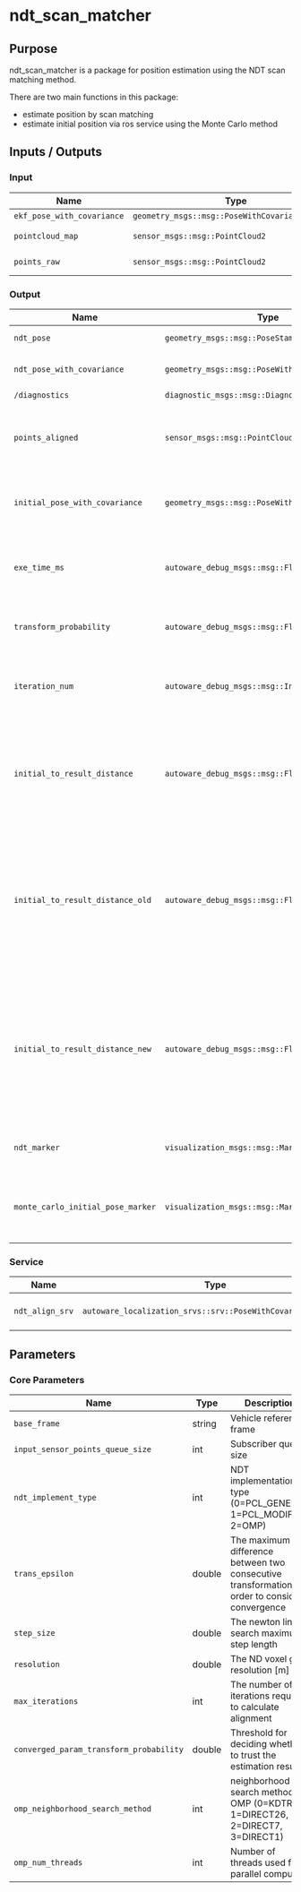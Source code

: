 # ndt_scan_matcher

## Purpose

ndt_scan_matcher is a package for position estimation using the NDT scan matching method.

There are two main functions in this package:

- estimate position by scan matching
- estimate initial position via ros service using the Monte Carlo method

## Inputs / Outputs

### Input

| Name                       | Type                                            | Description       |
| -------------------------- | ----------------------------------------------- | ----------------- |
| `ekf_pose_with_covariance` | `geometry_msgs::msg::PoseWithCovarianceStamped` | initial pose      |
| `pointcloud_map`           | `sensor_msgs::msg::PointCloud2`                 | map pointcloud    |
| `points_raw`               | `sensor_msgs::msg::PointCloud2`                 | sensor pointcloud |

### Output

| Name                              | Type                                            | Description                                                                                                                              |
| --------------------------------- | ----------------------------------------------- | ---------------------------------------------------------------------------------------------------------------------------------------- |
| `ndt_pose`                        | `geometry_msgs::msg::PoseStamped`               | estimated pose                                                                                                                           |
| `ndt_pose_with_covariance`        | `geometry_msgs::msg::PoseWithCovarianceStamped` | estimated pose with covariance                                                                                                           |
| `/diagnostics`                    | `diagnostic_msgs::msg::DiagnosticArray`         | diagnostics                                                                                                                              |
| `points_aligned`                  | `sensor_msgs::msg::PointCloud2`                 | [debug topic] pointcloud aligned by scan matching                                                                                        |
| `initial_pose_with_covariance`    | `geometry_msgs::msg::PoseWithCovarianceStamped` | [debug topic] initial pose used in scan matching                                                                                         |
| `exe_time_ms`                     | `autoware_debug_msgs::msg::Float32Stamped`      | [debug topic] execution time for scan matching [ms]                                                                                      |
| `transform_probability`           | `autoware_debug_msgs::msg::Float32Stamped`      | [debug topic] score of scan matching                                                                                                     |
| `iteration_num`                   | `autoware_debug_msgs::msg::Int32Stamped`        | [debug topic] number of scan matching iterations                                                                                         |
| `initial_to_result_distance`      | `autoware_debug_msgs::msg::Float32Stamped`      | [debug topic] distance difference between the initial point and the convergence point [m]                                                |
| `initial_to_result_distance_old`  | `autoware_debug_msgs::msg::Float32Stamped`      | [debug topic] distance difference between the older of the two initial points used in linear interpolation and the convergence point [m] |
| `initial_to_result_distance_new`  | `autoware_debug_msgs::msg::Float32Stamped`      | [debug topic] distance difference between the newer of the two initial points used in linear interpolation and the convergence point [m] |
| `ndt_marker`                      | `visualization_msgs::msg::MarkerArray`          | [debug topic] markers for debugging                                                                                                      |
| `monte_carlo_initial_pose_marker` | `visualization_msgs::msg::MarkerArray`          | [debug topic] particles used in initial position estimation                                                                              |

### Service

| Name            | Type                                                         | Description                      |
| --------------- | ------------------------------------------------------------ | -------------------------------- |
| `ndt_align_srv` | `autoware_localization_srvs::srv::PoseWithCovarianceStamped` | service to estimate initial pose |

## Parameters

### Core Parameters

| Name                                    | Type   | Description                                                                                     |
| --------------------------------------- | ------ | ----------------------------------------------------------------------------------------------- |
| `base_frame`                            | string | Vehicle reference frame                                                                         |
| `input_sensor_points_queue_size`        | int    | Subscriber queue size                                                                           |
| `ndt_implement_type`                    | int    | NDT implementation type (0=PCL_GENERIC, 1=PCL_MODIFIED, 2=OMP)                                  |
| `trans_epsilon`                         | double | The maximum difference between two consecutive transformations in order to consider convergence |
| `step_size`                             | double | The newton line search maximum step length                                                      |
| `resolution`                            | double | The ND voxel grid resolution [m]                                                                |
| `max_iterations`                        | int    | The number of iterations required to calculate alignment                                        |
| `converged_param_transform_probability` | double | Threshold for deciding whether to trust the estimation result                                   |
| `omp_neighborhood_search_method`        | int    | neighborhood search method in OMP (0=KDTREE, 1=DIRECT26, 2=DIRECT7, 3=DIRECT1)                  |
| `omp_num_threads`                       | int    | Number of threads used for parallel computing                                                   |
